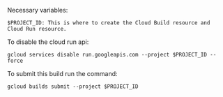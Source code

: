 Necessary variables:

```
$PROJECT_ID: This is where to create the Cloud Build resource and Cloud Run resource.
```

To disable the cloud run api:
```
gcloud services disable run.googleapis.com --project $PROJECT_ID --force
```

To submit this build run the command:

```
gcloud builds submit --project $PROJECT_ID
```
